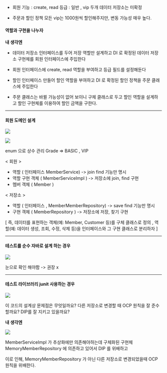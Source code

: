 - 회원
기능 : create, read
등급 : 일반 , vip 두개
데이터 저장소는 미확정

- 주문과 할인 정책
모든 vip는 1000원씩 할인해주지만, 변동 가능성 매우 높다.

#### 역할과 구현을 나누자 

**내 생각엔**
- 데이터 저장소 인터페이스를 두어 저장 역할만 설계하고 DI 로 확정된 데이터 저장소 구현체를 회원 인터페이스에 주입한다

- 회원 인터페이스에 create, read 역할을 부여하고 등급 필드를 설정해둔다

- 할인 인터페이스 만들어 할인 역할을 부여하고 DI 로 확정된 할인 정책을 주문 클래스에 주입한다

- 주문 클래스는 바뀔 가능성이 없어 보이니 구체 클래스로 두고 할인 역할을 설계하고 할인 구현체를 이용하여 할인 금액을 구한다.

---
#### 회원 도메인 설계

![](https://i.imgur.com/kVenF9S.png)

![](https://i.imgur.com/VCGCvfB.png)

enum 으로 상수 관리 Grade => BASIC , VIP

< 회원 >
- 역할 ( 인터페이스 MemberService) -> join find 기능만 명시
- 역할 구현 객체 ( MemberServiceImpl ) -> 저장소에 join, find 구현
- 멤버 객체 ( Member )

< 저장소 >
- 역할 ( 인터페이스 , MemberMemberRepository) -> save find 기능만 명시
- 구현 객체 ( MemberRepository ) -> 저장소에 저장, 찾기 구현

[ 즉, 데이터를 표현하는 객체(예: Member, Customer 등)를 구체 클래스로 정의 , 역할(예: 데이터 생성, 조회, 수정, 삭제 등)을 인터페이스와 그 구현 클래스로 분리하자 ]

---
#### 테스트를 순수 자바로 설계 하는 경우

![](https://i.imgur.com/VbGEy69.png)

눈으로 확인 해야함 -> 권장 x

---
#### 테스트 라이브러리 junit 사용하는 경우

![](https://i.imgur.com/a0d21Pp.png)

이 코드의 설계상 문제점은 무엇일까요?
다른 저장소로 변경할 때 OCP 원칙을 잘 준수할까요?
DIP를 잘 지키고 있을까요?

**내 생각엔**

![](https://i.imgur.com/r59L8nR.png)

MemberServiceImpl 가 추상화에만 의존해야하는데 구체화된 구현체 MemoryMemberRepository 에 의존하고 있어서 DIP 를 위배하고

이로 인해, MemoryMemberRepository 가 아닌 다른 저장소로 변경되었을때 OCP원칙을 위배한다. 
